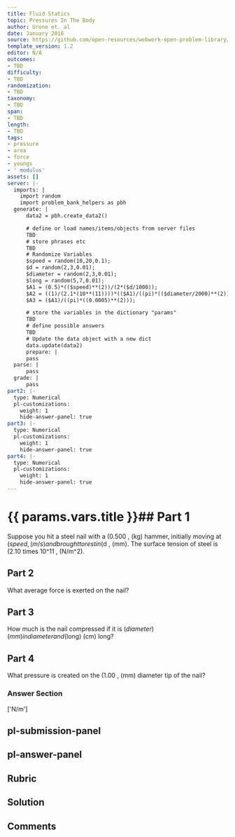 ```yaml
---
title: Fluid Statics
topic: Pressures In The Body
author: Urone et. al
date: January 2018
source: https://github.com/open-resources/webwork-open-problem-library/tree/master/Contrib/BrockPhysics/College_Physics_Urone/11.Fluid_Statics/NU_U17-11-09-014.pg
template_version: 1.2
editor: N/A
outcomes:
- TBD
difficulty:
- TBD
randomization:
- TBD
taxonomy:
- TBD
span:
- TBD
length:
- TBD
tags:
- pressure
- area
- force
- youngs
- ' modulus'
assets: []
server: |-
  imports: |
    import random
    import problem_bank_helpers as pbh
  generate: |
      data2 = pbh.create_data2()

      # define or load names/items/objects from server files
      TBD
      # store phrases etc
      TBD
      # Randomize Variables
      $speed = random(10,20,0.1);
      $d = random(2,3,0.01);
      $diameter = random(2,3,0.01);
      $long = random(5,7,0.01);
      $A1 = (0.5)*(($speed)**(2))/(2*($d/1000));
      $A2 = ((1)/(2.1*(10**(11))))*(($A1)/((pi)*(($diameter/2000)**(2))))*($long/100);
      $A3 = ($A1)/((pi)*((0.0005)**(2)));

      # store the variables in the dictionary "params"
      TBD
      # define possible answers
      TBD
      # Update the data object with a new dict
      data.update(data2)
      prepare: |
      pass
  parse: |
      pass
  grade: |
      pass
part2: |-
  type: Numerical
  pl-customizations:
    weight: 1
    hide-answer-panel: true
part3: |-
  type: Numerical
  pl-customizations:
    weight: 1
    hide-answer-panel: true
part4: |-
  type: Numerical
  pl-customizations:
    weight: 1
    hide-answer-panel: true
---
```


# {{ params.vars.title }}## Part 1 
Suppose you hit a steel nail with a (0.500 , (kg) hammer, initially moving at ($speed , (m/s)  and brought to rest in ($d , (mm). The surface tension of steel is (2.10 times 10^11 , (N/m^2). 
## Part 2 
What average force is exerted on the nail? 
## Part 3 
How much is the nail compressed if it is ($diameter) (mm) in diameter and ($long) (cm) long? 
## Part 4 
What pressure is created on the (1.00 , (mm) diameter tip of the nail? 


### Answer Section 
['N/m']

## pl-submission-panel 


## pl-answer-panel 


## Rubric 


## Solution 


## Comments 


